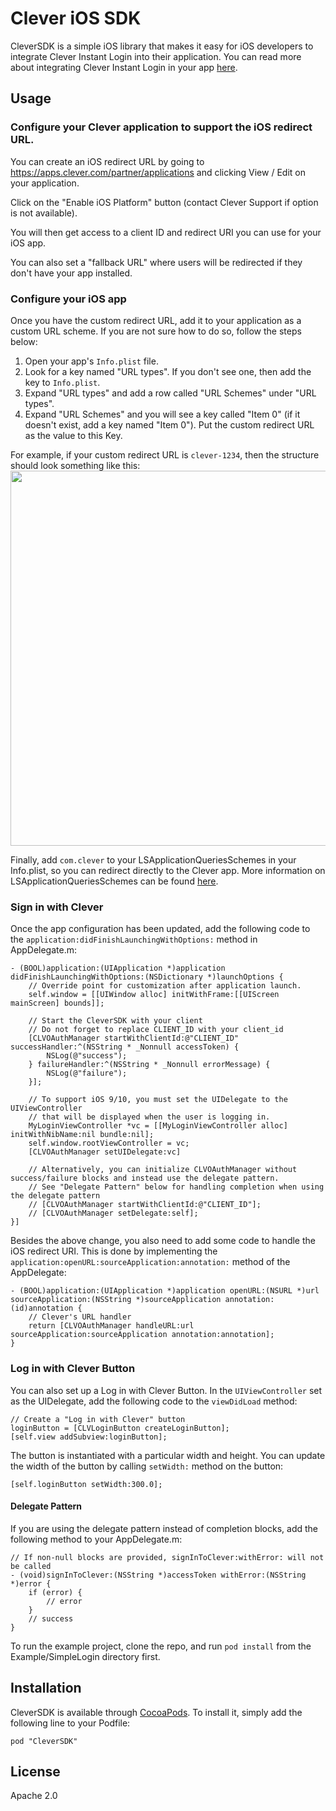 # Clever iOS SDK

CleverSDK is a simple iOS library that makes it easy for iOS developers to integrate Clever Instant Login into their application.
You can read more about integrating Clever Instant Login in your app [here](https://dev.clever.com/).

## Usage

### Configure your Clever application to support the iOS redirect URL.

You can create an iOS redirect URL by going to https://apps.clever.com/partner/applications and clicking View / Edit on your application.

Click on the "Enable iOS Platform" button (contact Clever Support if option is not available).

You will then get access to a client ID and redirect URI you can use for your iOS app.

You can also set a "fallback URL" where users will be redirected if they don't have your app installed.

### Configure your iOS app
Once you have the custom redirect URL, add it to your application as a custom URL scheme.
If you are not sure how to do so, follow the steps below:
1. Open your app's `Info.plist` file.
2. Look for a key named "URL types". If you don't see one, then add the key to `Info.plist`.
3. Expand "URL types" and add a row called "URL Schemes" under "URL types".
4. Expand "URL Schemes" and you will see a key called "Item 0" (if it doesn't exist, add a key named "Item 0"). Put the custom redirect URL as the value to this Key.

For example, if your custom redirect URL is `clever-1234`, then the structure should look something like this:
<img src="https://user-images.githubusercontent.com/59177/42003240-5071d51c-7a1f-11e8-83a0-88892c4e0c87.png" width=600 />

Finally, add `com.clever` to your LSApplicationQueriesSchemes in your Info.plist, so you can redirect directly to the Clever app.
More information on LSApplicationQueriesSchemes can be found [here](https://developer.apple.com/library/content/documentation/General/Reference/InfoPlistKeyReference/Articles/LaunchServicesKeys.html#//apple_ref/doc/uid/TP40009250-SW14).

### Sign in with Clever
Once the app configuration has been updated, add the following code to the `application:didFinishLaunchingWithOptions:` method in AppDelegate.m:
```obj-C
- (BOOL)application:(UIApplication *)application didFinishLaunchingWithOptions:(NSDictionary *)launchOptions {
    // Override point for customization after application launch.
    self.window = [[UIWindow alloc] initWithFrame:[[UIScreen mainScreen] bounds]];

    // Start the CleverSDK with your client
    // Do not forget to replace CLIENT_ID with your client_id
    [CLVOAuthManager startWithClientId:@"CLIENT_ID" successHandler:^(NSString * _Nonnull accessToken) {
        NSLog(@"success");
    } failureHandler:^(NSString * _Nonnull errorMessage) {
        NSLog(@"failure");
    }];
    
    // To support iOS 9/10, you must set the UIDelegate to the UIViewController 
    // that will be displayed when the user is logging in.
    MyLoginViewController *vc = [[MyLoginViewController alloc] initWithNibName:nil bundle:nil];
    self.window.rootViewController = vc;
    [CLVOAuthManager setUIDelegate:vc]

    // Alternatively, you can initialize CLVOAuthManager without success/failure blocks and instead use the delegate pattern.
    // See "Delegate Pattern" below for handling completion when using the delegate pattern
    // [CLVOAuthManager startWithClientId:@"CLIENT_ID"];
    // [CLVOAuthManager setDelegate:self];
}]
```

Besides the above change, you also need to add some code to handle the iOS redirect URI.
This is done by implementing the `application:openURL:sourceApplication:annotation:` method of the AppDelegate:
```obj-C
- (BOOL)application:(UIApplication *)application openURL:(NSURL *)url sourceApplication:(NSString *)sourceApplication annotation:(id)annotation {
    // Clever's URL handler
    return [CLVOAuthManager handleURL:url sourceApplication:sourceApplication annotation:annotation];
}
```

### Log in with Clever Button
You can also set up a Log in with Clever Button. In the `UIViewController` set as the UIDelegate, add the following code to the `viewDidLoad` method:
```obj-C
// Create a "Log in with Clever" button
loginButton = [CLVLoginButton createLoginButton];
[self.view addSubview:loginButton];
```

The button is instantiated with a particular width and height.
You can update the width of the button by calling `setWidth:` method on the button:
```obj-C
[self.loginButton setWidth:300.0];
```

#### Delegate Pattern
If you are using the delegate pattern instead of completion blocks, add the following method to your AppDelegate.m:
```obj-C
// If non-null blocks are provided, signInToClever:withError: will not be called
- (void)signInToClever:(NSString *)accessToken withError:(NSString *)error {
    if (error) {
        // error
    }
    // success
}
```

To run the example project, clone the repo, and run `pod install` from the Example/SimpleLogin directory first.

## Installation

CleverSDK is available through [CocoaPods](http://cocoapods.org). To install
it, simply add the following line to your Podfile:

```
pod "CleverSDK"
```

## License

Apache 2.0
